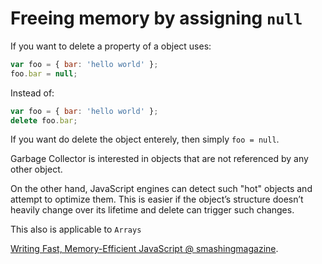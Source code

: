 # Freeing memory by assigning `null`

If you want to delete a property of a object uses:

```js
var foo = { bar: 'hello world' };
foo.bar = null;
```

Instead of:

```js
var foo = { bar: 'hello world' };
delete foo.bar;
```

If you want do delete the object enterely, then simply `foo = null`.

Garbage Collector is interested in objects that are not referenced by any other object.

On the other hand, JavaScript engines can detect such "hot" objects and attempt to optimize them. This is easier if the object’s structure doesn’t heavily change over its lifetime and delete can trigger such changes.

This also is applicable to `Arrays`

[Writing Fast, Memory-Efficient JavaScript @ smashingmagazine](http://www.smashingmagazine.com/2012/11/writing-fast-memory-efficient-javascript/#de-referencing-misconceptions).
